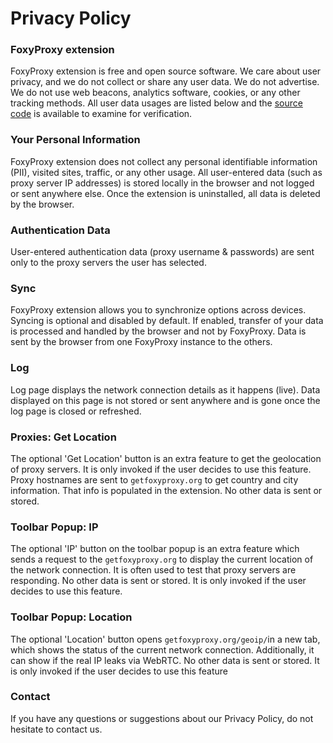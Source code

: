 # Privacy Policy

### FoxyProxy extension

FoxyProxy extension is free and open source software. We care about user privacy, and we do not collect or share any user data. We do not advertise. We do not use web beacons, analytics software, cookies, or any other tracking methods. All user data usages are listed below and the [source code](https://github.com/foxyproxy/browser-extension) is available to examine for verification.

### Your Personal Information

FoxyProxy extension does not collect any personal identifiable information (PII), visited sites, traffic, or any other usage.
All user-entered data (such as proxy server IP addresses) is stored locally in the browser and not logged or sent anywhere else.
Once the extension is uninstalled, all data is deleted by the browser.


### Authentication Data

User-entered authentication data (proxy username & passwords) are sent only to the proxy servers the user has selected.

### Sync

FoxyProxy extension allows you to synchronize options across devices. Syncing is optional and disabled by default. If enabled, transfer of your data is processed and handled by the browser and not by FoxyProxy. Data is sent by the browser from one FoxyProxy instance to the others.

### Log

Log page displays the network connection details as it happens (live). Data displayed on this page is not stored or sent anywhere and is gone once the log page is closed or refreshed.

### Proxies: Get Location

The optional 'Get Location' button is an extra feature to get the geolocation of proxy servers. It is only invoked if the user decides to use this feature. Proxy hostnames are sent to `getfoxyproxy.org` to get country and city information. That info is populated in the extension. No other data is sent or stored.

### Toolbar Popup: IP

The optional 'IP' button on the toolbar popup is an extra feature which sends a request to the `getfoxyproxy.org` to display the current location of the network connection. It is often used to test that proxy servers are responding. No other data is sent or stored. It is only invoked if the user decides to use this feature.

### Toolbar Popup: Location

The optional 'Location' button opens `getfoxyproxy.org/geoip/`in a new tab, which shows the status of the current network connection. Additionally, it can show if the real IP leaks via WebRTC. No other data is sent or stored. It is only invoked if the user decides to use this feature


### Contact

If you have any questions or suggestions about our Privacy Policy, do not hesitate to contact us.
